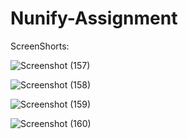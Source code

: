 # Nunify-Assignment

ScreenShorts:


![Screenshot (157)](https://github.com/pvsvibhin/Nunify-Assignment/assets/89697512/1e4c967a-0c70-4a0e-99ed-d3acce285b56)


![Screenshot (158)](https://github.com/pvsvibhin/Nunify-Assignment/assets/89697512/f962c74d-7327-4504-b7a0-065e53ec01d6)


![Screenshot (159)](https://github.com/pvsvibhin/Nunify-Assignment/assets/89697512/40fb275c-65f6-46b1-9aaa-0f950f9ba17b)


![Screenshot (160)](https://github.com/pvsvibhin/Nunify-Assignment/assets/89697512/6a7077b4-cdf8-44a0-9127-3884b0a2aee5)


